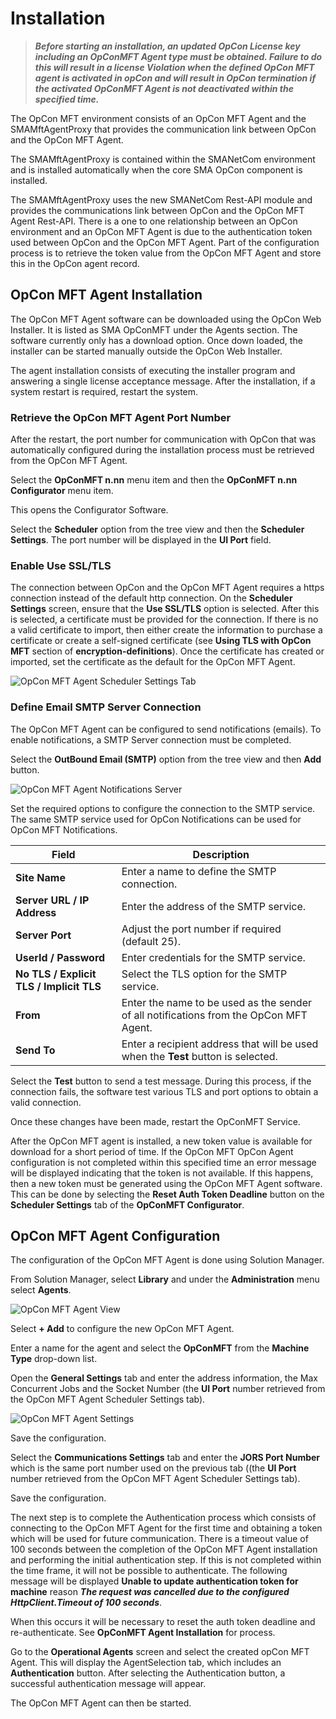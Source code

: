 # Installation

>***Before starting an installation, an updated OpCon License key including an OpConMFT Agent type must be obtained. Failure to do this will result in a license 
Violation when the defined OpCon MFT agent is activated in opCon and will result in OpCon termination if the activated OpConMFT Agent is not deactivated within
the specified time.***


The OpCon MFT environment consists of an OpCon MFT Agent and the SMAMftAgentProxy that provides the communication link between OpCon and the OpCon MFT Agent.

The SMAMftAgentProxy is contained within the SMANetCom environment and is installed automatically when the core SMA OpCon component is installed. 

The SMAMftAgentProxy uses the new SMANetCom Rest-API module and provides the communications link between OpCon and the OpCon MFT Agent Rest-API. There is a
one to one relationship between an OpCon environment and an OpCon MFT Agent is due to the authentication token used between OpCon and the OpCon MFT Agent.
Part of the configuration process is to retrieve the token value from the OpCon MFT Agent and store this in the OpCon agent record. 

## OpCon MFT Agent Installation
The OpCon MFT Agent software can be downloaded using the OpCon Web Installer. It is listed as SMA OpConMFT under the Agents section. The software currently
only has a download option. Once down loaded, the installer can be started manually outside the OpCon Web Installer.

The agent installation consists of executing the installer program and answering a single license acceptance message.
After the installation, if a system restart is required, restart the system.

### Retrieve the OpCon MFT Agent Port Number
After the restart, the port number for communication with OpCon that was automatically configured during the installation process must be retrieved from the OpCon MFT Agent.

Select the **OpConMFT n.nn** menu item and then the **OpConMFT n.nn Configurator** menu item.

This opens the Configurator Software.

Select the **Scheduler** option from the tree view and then the **Scheduler Settings**. The port number will be displayed in the **UI Port** field.

### Enable Use SSL/TLS
The connection between OpCon and the OpCon MFT Agent requires a https connection instead of the default http connection. 
On the **Scheduler Settings** screen, ensure that the **Use SSL/TLS** option is selected. 
After this is selected, a certificate must be provided for the connection. If there is no a valid certificate to import, then either create the information
to purchase a certificate or create a self-signed certificate (see **Using TLS with OpCon MFT** section of **encryption-definitions**). 
Once the certificate has created or imported, set the certificate as the default for the OpCon MFT Agent.  

![OpCon MFT Agent Scheduler Settings Tab](../static/img/opcon-mft-agent-configurator-scheduler-settings.png)

### Define Email SMTP Server Connection
The OpCon MFT Agent can be configured to send notifications (emails). To enable notifications, a SMTP Server connection must be completed.

Select the **OutBound Email (SMTP)** option from the tree view and then **Add** button.

![OpCon MFT Agent Notifications Server](../static/img/opcon-mft-agent-configurator-notifications-settings.png)

Set the required options to configure the connection to the SMTP service. The same SMTP service used for OpCon Notifications can be used for OpCon MFT Notifications.

Field                                    | Description
---------------------------------------- | -----------
**Site Name**                            | Enter a name to define the SMTP connection.
**Server URL / IP Address**              | Enter the address of the SMTP service.
**Server Port**                          | Adjust the port number if required (default 25).
**UserId / Password**                    | Enter credentials for the SMTP service.
**No TLS / Explicit TLS / Implicit TLS** | Select the TLS option for the SMTP service.
**From**                                 | Enter the name to be used as the sender of all notifications from the OpCon MFT Agent.
**Send To**                              | Enter a recipient address that will be used when the **Test** button is selected. 

Select the **Test** button to send a test message. During this process, if the connection fails, the software test various TLS and port options to obtain a valid connection. 

Once these changes have been made, restart the OpConMFT Service.


After the OpCon MFT agent is installed, a new token value is available for download for a short period of time. If the OpCon MFT OpCon Agent configuration is not completed within this specified time an error message will be displayed indicating that the token is not available. If this happens, then a new token must be generated using the OpCon MFT Agent software. This can be done by selecting the **Reset Auth Token Deadline** button on the **Scheduler Settings** tab of the **OpConMFT Configurator**. 

## OpCon MFT Agent Configuration
The configuration of the OpCon MFT Agent is done using Solution Manager.

From Solution Manager, select **Library** and under the **Administration** menu select **Agents**.

![OpCon MFT Agent View](../static/img/opconmft-agent-definition-1.png)

Select **+ Add** to configure the new OpCon MFT Agent.

Enter a name for the agent and select the **OpConMFT** from the **Machine Type** drop-down list.

Open the **General Settings** tab and enter the address information, the Max Concurrent Jobs and the Socket Number (the **UI Port** number retrieved from the OpCon MFT Agent Scheduler Settings tab). 

![OpCon MFT Agent Settings](../static/img/opconmft-agent-definition-2.png)

Save the configuration.

Select the **Communications Settings** tab and enter the **JORS Port Number** which is the same port number used on the previous tab ((the **UI Port** number retrieved from the OpCon MFT Agent Scheduler Settings tab).

Save the configuration.

The next step is to complete the Authentication process which consists of connecting to the OpCon MFT Agent for the first time and obtaining a token which will be used for future communication.
There is a timeout value of 100 seconds between the completion of the OpCon MFT Agent installation and performing the initial authentication step. If this is not completed within the time frame, it will not be possible to authenticate. The following message will be displayed **Unable to update authentication token for machine** reason ***The request was cancelled due to the configured HttpClient.Timeout of 100 seconds***. 

When this occurs it will be necessary to reset the auth token deadline and re-authenticate. See **OpConMFT Agent Installation** for process.

Go to the **Operational Agents** screen and select the created opCon MFT Agent. This will display the AgentSelection tab, which includes an **Authentication** button. 
After selecting the Authentication button, a successful authentication message will appear. 

The OpCon MFT Agent can then be started.

